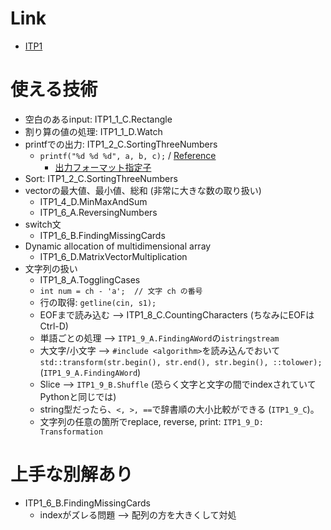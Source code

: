 # Link
* [ITP1](http://judge.u-aizu.ac.jp/onlinejudge/finder.jsp?course=ITP1)

# 使える技術
* 空白のあるinput: ITP1_1_C.Rectangle	
* 割り算の値の処理: ITP1_1_D.Watch
* printfでの出力: ITP1_2_C.SortingThreeNumbers
  * `printf("%d %d %d", a, b, c);` / [Reference](http://www9.plala.or.jp/sgwr-t/c/sec05.html)
	* [出力フォーマット指定子](http://www.k-cube.co.jp/wakaba/server/format.html)
* Sort: ITP1_2_C.SortingThreeNumbers
* vectorの最大値、最小値、総和 (非常に大きな数の取り扱い)
	* ITP1_4_D.MinMaxAndSum
	* ITP1_6_A.ReversingNumbers
* switch文
	* ITP1_6_B.FindingMissingCards
* Dynamic allocation of multidimensional array
	* ITP1_6_D.MatrixVectorMultiplication
* 文字列の扱い
	* ITP1_8_A.TogglingCases
	* `int num = ch - 'a';  // 文字 ch の番号`
	* 行の取得: `getline(cin, s1);`
	* EOFまで読み込む --> ITP1_8_C.CountingCharacters (ちなみにEOFはCtrl-D)
	* 単語ごとの処理 --> `ITP1_9_A.FindingAWord`の`istringstream`
	* 大文字/小文字 --> `#include <algorithm>`を読み込んでおいて`std::transform(str.begin(), str.end(), str.begin(), ::tolower);` (`ITP1_9_A.FindingAWord`)
	* Slice --> `ITP1_9_B.Shuffle` (恐らく文字と文字の間でindexされていてPythonと同じでは)
	* string型だったら、`<, >, ==`で辞書順の大小比較ができる (`ITP1_9_C`)。
	* 文字列の任意の箇所でreplace, reverse, print: `ITP1_9_D: Transformation`

# 上手な別解あり
* ITP1_6_B.FindingMissingCards
	* indexがズレる問題 --> 配列の方を大きくして対処
